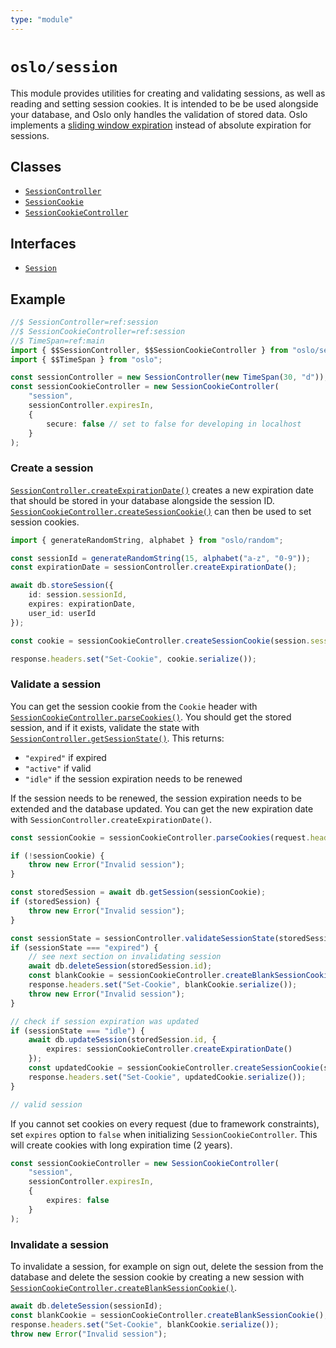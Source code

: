 ```yaml
---
type: "module"
---
```


# `oslo/session`

This module provides utilities for creating and validating sessions, as well as reading and setting session cookies. It is intended to be be used alongside your database, and Oslo only handles the validation of stored data. Oslo implements a [sliding window expiration](/reference/session/SessionController) instead of absolute expiration for sessions.

## Classes

- [`SessionController`](ref:session)
- [`SessionCookie`](ref:session)
- [`SessionCookieController`](ref:session)

## Interfaces

- [`Session`](ref:session)

## Example

```ts
//$ SessionController=ref:session
//$ SessionCookieController=ref:session
//$ TimeSpan=ref:main
import { $$SessionController, $$SessionCookieController } from "oslo/session";
import { $$TimeSpan } from "oslo";

const sessionController = new SessionController(new TimeSpan(30, "d"));
const sessionCookieController = new SessionCookieController(
	"session",
	sessionController.expiresIn,
	{
		secure: false // set to false for developing in localhost
	}
);
```

### Create a session

[`SessionController.createExpirationDate()`](ref:session) creates a new expiration date that should be stored in your database alongside the session ID. [`SessionCookieController.createSessionCookie()`](ref:session) can then be used to set session cookies.

```ts
import { generateRandomString, alphabet } from "oslo/random";

const sessionId = generateRandomString(15, alphabet("a-z", "0-9"));
const expirationDate = sessionController.createExpirationDate();

await db.storeSession({
	id: session.sessionId,
	expires: expirationDate,
	user_id: userId
});

const cookie = sessionCookieController.createSessionCookie(session.sessionId);

response.headers.set("Set-Cookie", cookie.serialize());
```

### Validate a session

You can get the session cookie from the `Cookie` header with [`SessionCookieController.parseCookies()`](ref:session). You should get the stored session, and if it exists, validate the state with [`SessionController.getSessionState()`](ref:session). This returns:

- `"expired"` if expired
- `"active"` if valid
- `"idle"` if the session expiration needs to be renewed

If the session needs to be renewed, the session expiration needs to be extended and the database updated. You can get the new expiration date with `SessionController.createExpirationDate()`.

```ts
const sessionCookie = sessionCookieController.parseCookies(request.headers.get("Cookie"));

if (!sessionCookie) {
	throw new Error("Invalid session");
}

const storedSession = await db.getSession(sessionCookie);
if (storedSession) {
	throw new Error("Invalid session");
}

const sessionState = sessionController.validateSessionState(storedSession.expires);
if (sessionState === "expired") {
	// see next section on invalidating session
	await db.deleteSession(storedSession.id);
	const blankCookie = sessionCookieController.createBlankSessionCookie();
	response.headers.set("Set-Cookie", blankCookie.serialize());
	throw new Error("Invalid session");
}

// check if session expiration was updated
if (sessionState === "idle") {
	await db.updateSession(storedSession.id, {
		expires: sessionCookieController.createExpirationDate()
	});
	const updatedCookie = sessionCookieController.createSessionCookie(storedSession.id);
	response.headers.set("Set-Cookie", updatedCookie.serialize());
}

// valid session
```

If you cannot set cookies on every request (due to framework constraints), set `expires` option to `false` when initializing `SessionCookieController`. This will create cookies with long expiration time (2 years).

```ts
const sessionCookieController = new SessionCookieController(
	"session",
	sessionController.expiresIn,
	{
		expires: false
	}
);
```

### Invalidate a session

To invalidate a session, for example on sign out, delete the session from the database and delete the session cookie by creating a new session with [`SessionCookieController.createBlankSessionCookie()`](ref:session).

```ts
await db.deleteSession(sessionId);
const blankCookie = sessionCookieController.createBlankSessionCookie();
response.headers.set("Set-Cookie", blankCookie.serialize());
throw new Error("Invalid session");
```
